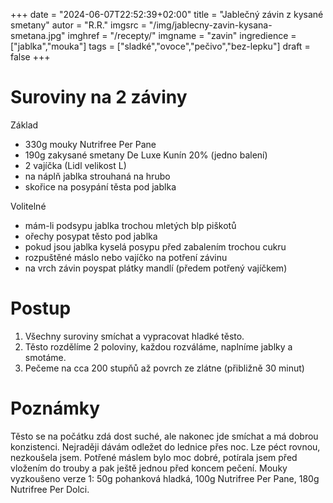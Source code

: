 
+++
date = "2024-06-07T22:52:39+02:00"
title = "Jablečný závin z kysané smetany"
autor = "R.R."
imgsrc = "/img/jablecny-zavin-kysana-smetana.jpg"
imghref = "/recepty/"
imgname = "zavin"
ingredience = ["jablka","mouka"]
tags = ["sladké","ovoce","pečivo","bez-lepku"]
draft = false
+++


# Suroviny na 2 záviny
Základ
- 330g mouky Nutrifree Per Pane
- 190g zakysané smetany De Luxe Kunín 20% (jedno balení)
- 2 vajíčka (Lidl velikost L)
- na náplň jablka strouhaná na hrubo
- skořice na posypání těsta pod jablka

Volitelné
- mám-li podsypu jablka trochou mletých blp piškotů
- ořechy posypat těsto pod jablka 
- pokud jsou jablka kyselá posypu před zabalením trochou cukru
- rozpuštěné máslo nebo vajíčko na potření závinu
- na vrch závin poyspat plátky mandlí (předem potřený vajíčkem)


# Postup
1. Všechny suroviny smíchat a  vypracovat hladké těsto.
2. Těsto rozdělíme 2 poloviny, každou rozváláme, naplníme jablky a smotáme. 
3. Pečeme na cca 200 stupňů až povrch ze zlátne (přibližně 30 minut)

# Poznámky
Těsto se na počátku zdá dost suché, ale nakonec jde smíchat a má dobrou konzistenci. 
Nejraději dávám odležet do lednice přes noc. Lze péct rovnou, nezkoušela jsem.
Potřené máslem bylo moc dobré, potírala jsem před vložením do trouby a pak ještě jednou před koncem pečení.
Mouky vyzkoušeno verze 1: 50g pohanková hladká, 100g Nutrifree Per Pane, 180g Nutrifree Per Dolci.



<!-- Zdroj: Když jsem před čtyřmi lety začínala s bezlepkovým pečením, nakoupila jsem si domů x druhou různých směsí a tenkrát zakotvila hned po prvním víkendu u mouky Schar mix B. Podle mě je to mouka, ze které vykouzlíte naprosto všechno. Já se naprosto dobrovolně přiznávám, že nesnáším mít doma rozděláno několik balíčků různých jednodruhovek a směsí. Pro mě je prostě ideální jedna universální směs a tou pravou je právě Schar. Do nedávna jsem z ní pekla i vánoční cukroví, ale letos jsem přesedlala na Nutrifree Frollu, která je nepochybně na cukroví lepší.

Frolla je naprosto úžasná i na závin, ale po dlouhé době jsem se vrátila právě k B mixu a udělala závin z něho a výsledek je z mého pohledu úžasný. S těstem se dá výborně pracovat, nelepí se, netrhá a jde vyválet opravdu na tenko. Výsledné těsto můžete použít jak na sladkou variantu závinu tak na slanou.

330g mouky Schar mix B
190g zakysané smetany De luxe Kunín (jedno balení)
2 vajíčka
Všechny ingredience smíchejte v míse a vypracujte hladké těsto. Ze začátku to bude vypadat všelijak, a budete mít pocit, že to snad ani dohromady nespojíte, ale nebojte.

Výsledné těsto je jako modelína, se kterým se dá opravdu dobře pracovat.

Z uvedeného množství vzniknou dva záviny.

Jablečný jsem před nanesením náplně ještě potřela rozpuštěným máslem. Dobré u jablek je i vymačkat z nich přebytečnou vodu, která teoreticky může ohrozit těsto tím, že popraská.

Pečeme na 180/190 stupňů do zezlátnutí.
-----------------

Tak nám maliny, jahody a borůvky pomalu začínají střídat jablka, hrušky a švestky. Minule jsem sdílela recept na klasický jablečný závin, který měl podle statistik na webu neuvěřitelný úspěch, a někdo z vás těsto použil na makový závin se švestkami a mě to zaujalo, protože mám kombinaci máku a švestek strašně ráda. Dnes jsem na těsto použila mouku Nutrifree Per Pane a recept je na dva záviny.

330g mouky Nutrifree Per Pane
190g zakysané smetany De luxe Kunín (jedno balení)
2 vajíčka
Všechny ingredience smíchejte v míse a vypracujte hladké těsto. Ze začátku to bude vypadat všelijak, a budete mít pocit, že to snad ani dohromady nespojíte, ale nebojte.

Výsledné těsto je jako modelína, se kterým se dá opravdu dobře pracovat.

Náplň:

200g mletého máku
vypeckované švestky pokrájené na čtvrtky
250ml mléka
4 lžíce povidel
sladidlo dle chuti
Mák zalijte mlékem, doslaďte a vařte do změknutí a zhoustnutí. Nechte lehce vychladnout.

Těsto rozdělte na polovinu, podsypejte moukou a rozválejte na opravdu tenký plát.

Rozdělte na něho polovinu makové náplně, pokrájené švestky a opatrně stočte do závinu.

Potřete rozšlehaným vajíčkem a pečte na 210 stupňů do zezlátnutí.

--> 